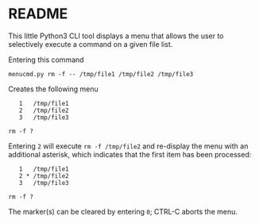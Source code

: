 README
======

This little Python3 CLI tool displays a menu that allows the user to selectively execute a command on a given file list.

Entering this command

```
menucmd.py rm -f -- /tmp/file1 /tmp/file2 /tmp/file3
```

Creates the following menu
```
   1   /tmp/file1
   2   /tmp/file2
   3   /tmp/file3

rm -f ?
```

Entering `2` will execute `rm -f /tmp/file2` and re-display the menu with an additional asterisk, which indicates that the first item has been processed:

```
   1   /tmp/file1
   2 * /tmp/file2
   3   /tmp/file3

rm -f ?
```

The marker(s) can be cleared by entering `0`; CTRL-C aborts the menu.

